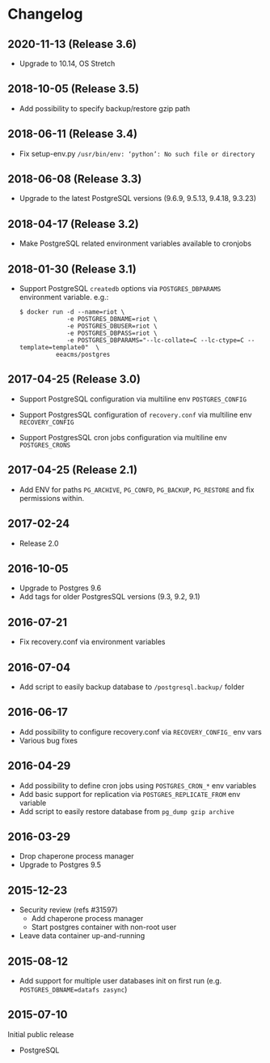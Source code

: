 # Changelog

## 2020-11-13 (Release 3.6)

- Upgrade to 10.14, OS Stretch

## 2018-10-05 (Release 3.5)

- Add possibility to specify backup/restore gzip path

## 2018-06-11 (Release 3.4)

- Fix setup-env.py `/usr/bin/env: ‘python’: No such file or directory`

## 2018-06-08 (Release 3.3)

- Upgrade to the latest PostgreSQL versions (9.6.9, 9.5.13, 9.4.18, 9.3.23)

## 2018-04-17 (Release 3.2)

- Make PostgreSQL related environment variables available to cronjobs

## 2018-01-30 (Release 3.1)

- Support PostgreSQL `createdb` options via `POSTGRES_DBPARAMS` environment variable. e.g.:

      $ docker run -d --name=riot \
                   -e POSTGRES_DBNAME=riot \
                   -e POSTGRES_DBUSER=riot \
                   -e POSTGRES_DBPASS=riot \
                   -e POSTGRES_DBPARAMS="--lc-collate=C --lc-ctype=C --template=template0"  \
                eeacms/postgres

## 2017-04-25 (Release 3.0)

- Support PostgreSQL configuration via multiline env `POSTGRES_CONFIG`

- Support PostgresSQL configuration of `recovery.conf` via multiline env `RECOVERY_CONFIG`

- Support PostgresSQL cron jobs configuration via multiline env `POSTGRES_CRONS`

## 2017-04-25 (Release 2.1)

- Add ENV for paths `PG_ARCHIVE`, `PG_CONFD`, `PG_BACKUP`, `PG_RESTORE`
  and fix permissions within.

## 2017-02-24

- Release 2.0

## 2016-10-05

- Upgrade to Postgres 9.6
- Add tags for older PostgresSQL versions (9.3, 9.2, 9.1)

## 2016-07-21

- Fix recovery.conf via environment variables

## 2016-07-04

- Add script to easily backup database to `/postgresql.backup/` folder

## 2016-06-17

- Add possibility to configure recovery.conf via `RECOVERY_CONFIG_` env vars
- Various bug fixes

## 2016-04-29

- Add possibility to define cron jobs using `POSTGRES_CRON_*` env variables
- Add basic support for replication via `POSTGRES_REPLICATE_FROM` env variable
- Add script to easily restore database from `pg_dump gzip archive`

## 2016-03-29

- Drop chaperone process manager
- Upgrade to Postgres 9.5

## 2015-12-23

- Security review (refs #31597)
  - Add chaperone process manager
  - Start postgres container with non-root user
- Leave data container up-and-running

## 2015-08-12

- Add support for multiple user databases init on first run
  (e.g. `POSTGRES_DBNAME=datafs zasync`)

## 2015-07-10

Initial public release

- PostgreSQL
